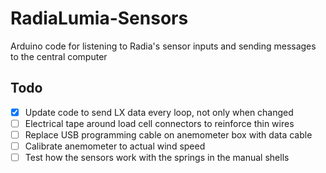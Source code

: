 # RadiaLumia-Sensors
Arduino code for listening to Radia's sensor inputs and sending messages to the central computer

## Todo
- [x] Update code to send LX data every loop, not only when changed
- [ ] Electrical tape around load cell connectors to reinforce thin wires
- [ ] Replace USB programming cable on anemometer box with data cable
- [ ] Calibrate anemometer to actual wind speed
- [ ] Test how the sensors work with the springs in the manual shells
